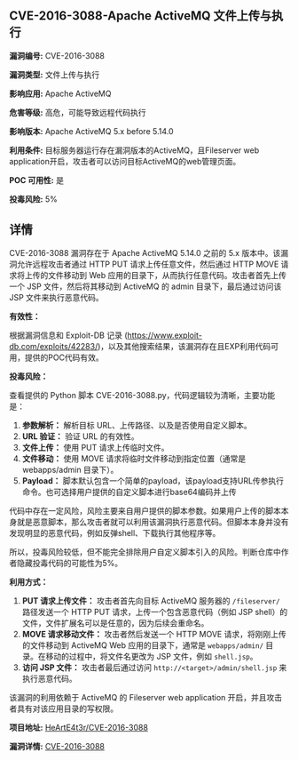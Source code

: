 ## CVE-2016-3088-Apache ActiveMQ 文件上传与执行

**漏洞编号:** CVE-2016-3088

**漏洞类型:** 文件上传与执行

**影响应用:** Apache ActiveMQ

**危害等级:** 高危，可能导致远程代码执行

**影响版本:** Apache ActiveMQ 5.x before 5.14.0

**利用条件:** 目标服务器运行存在漏洞版本的ActiveMQ，且Fileserver web application开启，攻击者可以访问目标ActiveMQ的web管理页面。

**POC 可用性:** 是

**投毒风险:** 5%

## 详情

CVE-2016-3088 漏洞存在于 Apache ActiveMQ 5.14.0 之前的 5.x 版本中。该漏洞允许远程攻击者通过 HTTP PUT 请求上传任意文件，然后通过 HTTP MOVE 请求将上传的文件移动到 Web 应用的目录下，从而执行任意代码。攻击者首先上传一个 JSP 文件，然后将其移动到 ActiveMQ 的 admin 目录下，最后通过访问该 JSP 文件来执行恶意代码。

**有效性：**

根据漏洞信息和 Exploit-DB 记录 (https://www.exploit-db.com/exploits/42283/)，以及其他搜索结果，该漏洞存在且EXP利用代码可用，提供的POC代码有效。

**投毒风险：**

查看提供的 Python 脚本 CVE-2016-3088.py，代码逻辑较为清晰，主要功能是：

1.  **参数解析：** 解析目标 URL、上传路径、以及是否使用自定义脚本。
2.  **URL 验证：** 验证 URL 的有效性。
3.  **文件上传：** 使用 PUT 请求上传临时文件。
4.  **文件移动：** 使用 MOVE 请求将临时文件移动到指定位置（通常是 webapps/admin 目录下）。
5.  **Payload：** 脚本默认包含一个简单的payload，该payload支持URL传参执行命令。也可选择用户提供的自定义脚本进行base64编码并上传

代码中存在一定风险，风险主要来自用户提供的脚本参数。如果用户上传的脚本本身就是恶意脚本，那么攻击者就可以利用该漏洞执行恶意代码。但脚本本身并没有发现明显的恶意代码，例如反弹shell、下载执行其他程序等。

所以，投毒风险较低，但不能完全排除用户自定义脚本引入的风险。判断仓库中作者隐藏投毒代码的可能性为5%。

**利用方式：**

1.  **PUT 请求上传文件：** 攻击者首先向目标 ActiveMQ 服务器的 `/fileserver/` 路径发送一个 HTTP PUT 请求，上传一个包含恶意代码（例如 JSP shell）的文件，文件扩展名可以是任意的，因为后续会重命名。
2.  **MOVE 请求移动文件：** 攻击者然后发送一个 HTTP MOVE 请求，将刚刚上传的文件移动到 ActiveMQ Web 应用的目录下，通常是 `webapps/admin/` 目录。在移动的过程中，将文件名更改为 JSP 文件，例如 `shell.jsp`。
3.  **访问 JSP 文件：** 攻击者最后通过访问 `http://<target>/admin/shell.jsp` 来执行恶意代码。

该漏洞的利用依赖于 ActiveMQ 的 Fileserver web application 开启，并且攻击者具有对该应用目录的写权限。

**项目地址:** [HeArtE4t3r/CVE-2016-3088](https://github.com/HeArtE4t3r/CVE-2016-3088)

**漏洞详情:** [CVE-2016-3088](https://nvd.nist.gov/vuln/detail/CVE-2016-3088)
